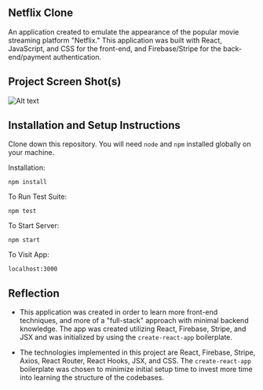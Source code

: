 ## Netflix Clone

An application created to emulate the appearance of the popular movie streaming platform "Netflix." This application was built with React, JavaScript, and CSS for the front-end, and Firebase/Stripe for the back-end/payment authentication.

## Project Screen Shot(s) 

![Alt text](https://i.ibb.co/3vtsWx4/notflix.png)

## Installation and Setup Instructions 

Clone down this repository. You will need `node` and `npm` installed globally on your machine.  

Installation:

`npm install`  

To Run Test Suite:  

`npm test`  

To Start Server:

`npm start`  

To Visit App:

`localhost:3000`  

## Reflection

  - This application was created in order to learn more front-end techniques, and more of a "full-stack" approach with minimal backend knowledge. The app was created utilizing React, Firebase, Stripe, and JSX and was initialized by using the `create-react-app` boilerplate.

  - The technologies implemented in this project are React, Firebase, Stripe, Axios, React Router, React Hooks, JSX, and CSS. The `create-react-app` boilerplate was chosen to minimize initial setup time to invest more time into learning the structure of the codebases.
